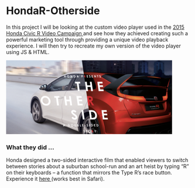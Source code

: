 <h1> HondaR-Otherside </h1>

In this project I will be looking at the custom video player used in the <a href="https://www.youtube.com/watch?v=dO5OTCxGCto"> 2015 Honda Civic R Video Campaign </a> and see how they achieved creating such a powerful marketing tool through providing a unique video playback experience. I will then try to recreate my own version of the video player using JS & HTML.

<img src="readme_images/poster.png" style="width:90%;"> </br>

<h3> What they did ... </h3>
Honda designed a two-sided interactive film that enabled viewers to switch between stories about a suburban school-run and an art heist by typing “R” on their keyboards – a function that mirrors the Type R’s race button. Experience it <a href="http://wklondon.com/work/the-other-side/"> here </a> (works best in Safari).




